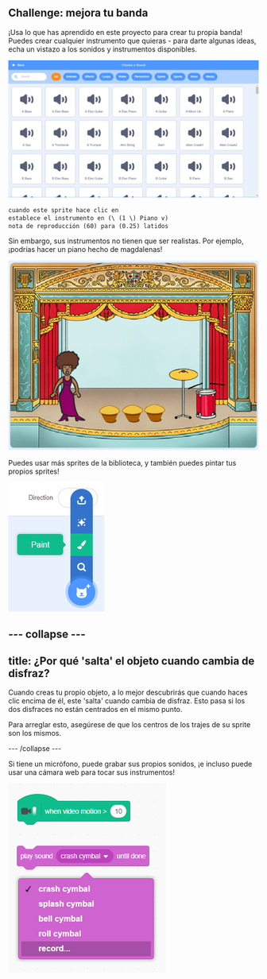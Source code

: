 ## Challenge: mejora tu banda

¡Usa lo que has aprendido en este proyecto para crear tu propia banda! Puedes crear cualquier instrumento que quieras - para darte algunas ideas, echa un vistazo a los sonidos y instrumentos disponibles.

![captura de pantalla](images/band-ideas-sounds.png)

```blocks3
cuando este sprite hace clic en
establece el instrumento en (\ (1 \) Piano v)
nota de reproducción (60) para (0.25) latidos
```

Sin embargo, sus instrumentos no tienen que ser realistas. Por ejemplo, ¡podrías hacer un piano hecho de magdalenas!

![captura de pantalla](images/band-piano.png)

Puedes usar más sprites de la biblioteca, y también puedes pintar tus propios sprites!

![captura de pantalla](images/band-draw.png)

## \--- collapse \---

## title: ¿Por qué 'salta' el objeto cuando cambia de disfraz?

Cuando creas tu propio objeto, a lo mejor descubrirás que cuando haces clic encima de él, este 'salta' cuando cambia de disfraz. Esto pasa si los dos disfraces no están centrados en el mismo punto.

Para arreglar esto, asegúrese de que los centros de los trajes de su sprite son los mismos.

\--- /collapse \---

Si tiene un micrófono, puede grabar sus propios sonidos, ¡e incluso puede usar una cámara web para tocar sus instrumentos!

![captura de pantalla](images/band-io.png)